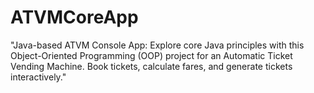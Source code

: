 # ATVMCoreApp
"Java-based ATVM Console App: Explore core Java principles with this Object-Oriented Programming (OOP) project for an Automatic Ticket Vending Machine. Book tickets, calculate fares, and generate tickets interactively."

